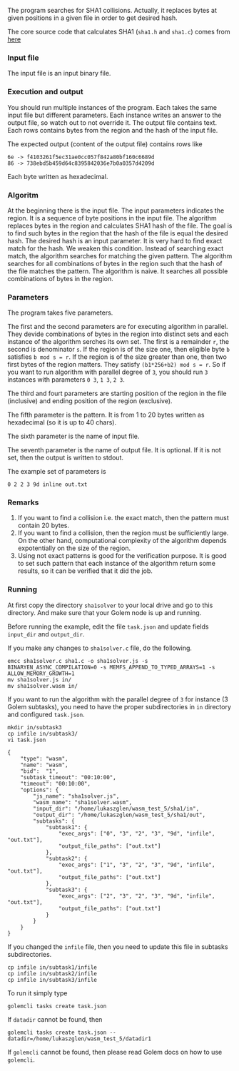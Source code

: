 The program searches for SHA1 collisions. Actually, it replaces bytes at given positions in a given file in order to get desired hash.

The core source code that calculates SHA1 (`sha1.h` and `sha1.c`) comes from [here](https://github.com/clibs/sha1)

### Input file

The input file is an input binary file.

### Execution and output

You should run multiple instances of the program. Each takes the same input file but different parameters. Each instance writes an answer to the output file, so watch out to not override it. The output file contains text. Each rows contains bytes from the region and the hash of the input file.

The expected output (content of the output file) contains rows like

```
6e -> f4103261f5ec31ae0cc057f842a80bf160c6689d
86 -> 738ebd5b459d64c8395842036e7b0a0357d4209d
```

Each byte written as hexadecimal.

### Algoritm

At the beginning there is the input file. The input parameters indicates the region. It is a sequence of byte positions in the input file. The algorithm replaces bytes in the region and calculates SHA1 hash of the file. The goal is to find such bytes in the region that the hash of the file is equal the desired hash. The desired hash is an input parameter.
It is very hard to find exact match for the hash. We weaken this condition. Instead of searching exact match, the algorithm searches for matching the given pattern. The algorithm searches for all combinations of bytes in the region such that the hash of the file matches the pattern.
The algorithm is naive. It searches all possible combinations of bytes in the region.

### Parameters

The program takes five parameters. 

The first and the second parameters are for executing algorithm in parallel. They devide combinations of bytes in the region into distinct sets and each instance of the algorithm serches its own set. The first is a remainder `r`, the second is denominator `s`. If the region is of the size one, then eligible byte `b` satisfies `b mod s = r`. If the region is of the size greater than one, then two first bytes of the region matters. They satisfy `(b1*256+b2) mod s = r`. So if you want to run algorithm with parallel degree of `3`, you should run `3` instances with parameters `0 3`, `1 3`, `2 3`.

The third and fourt parameters are starting position of the region in the file (inclusive) and ending position of the region (exclusive).

The fifth parameter is the pattern. It is from 1 to 20 bytes written as hexadecimal (so it is up to 40 chars).

The sixth parameter is the name of input file.

The seventh parameter is the name of output file. It is optional. If it is not set, then the output is written to stdout.

The example set of parameters is

```
0 2 2 3 9d inline out.txt
```

### Remarks

1. If you want to find a collision i.e. the exact match, then the pattern must contain 20 bytes.
2. If you want to find a collision, then the region must be sufficiently large. On the other hand, computational complexity of the algorithm depends expotentially on the size of the region.
3. Using not exact patterns is good for the verification purpose. It is good to set such pattern that each instance of the algorithm return some results, so it can be verified that it did the job.

### Running

At first copy the directory `sha1solver` to your local drive and go to this directory. And make sure that your Golem node is up and running.

Before running the example, edit the file `task.json` and update fields `input_dir` and `output_dir`.

If you make any changes to `sha1solver.c` file, do the following.

```
emcc sha1solver.c sha1.c -o sha1solver.js -s BINARYEN_ASYNC_COMPILATION=0 -s MEMFS_APPEND_TO_TYPED_ARRAYS=1 -s ALLOW_MEMORY_GROWTH=1
mv sha1solver.js in/
mv sha1solver.wasm in/
```

If you want to run the algorithm with the parallel degree of `3` for instance (3 Golem subtasks), you need to have the proper subdirectories in `in` directory and configured `task.json`. 

```
mkdir in/subtask3
cp infile in/subtask3/
vi task.json
```

```
{
    "type": "wasm",
    "name": "wasm",
    "bid":  "1",
    "subtask_timeout": "00:10:00",
    "timeout": "00:10:00",
    "options": {
        "js_name": "sha1solver.js",
        "wasm_name": "sha1solver.wasm",
        "input_dir": "/home/lukaszglen/wasm_test_5/sha1/in",
        "output_dir": "/home/lukaszglen/wasm_test_5/sha1/out",
        "subtasks": {
            "subtask1": {
                "exec_args": ["0", "3", "2", "3", "9d", "infile", "out.txt"],
                "output_file_paths": ["out.txt"]
            },
            "subtask2": {
                "exec_args": ["1", "3", "2", "3", "9d", "infile", "out.txt"],
                "output_file_paths": ["out.txt"]
            },
            "subtask3": {
                "exec_args": ["2", "3", "2", "3", "9d", "infile", "out.txt"],
                "output_file_paths": ["out.txt"]
            }
        }
    }
}
```

If you changed the `infile` file, then you need to update this file in subtasks subdirectories.

```
cp infile in/subtask1/infile 
cp infile in/subtask2/infile 
cp infile in/subtask3/infile 
```

To run it simply type

```
golemcli tasks create task.json
```

If `datadir` cannot be found, then

```
golemcli tasks create task.json --datadir=/home/lukaszglen/wasm_test_5/datadir1
```

If `golemcli` cannot be found, then please read Golem docs on how to use `golemcli`.

